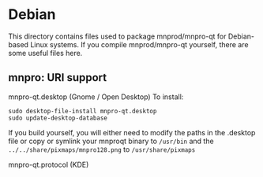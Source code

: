 
Debian
====================
This directory contains files used to package mnprod/mnpro-qt
for Debian-based Linux systems. If you compile mnprod/mnpro-qt yourself, there are some useful files here.

## mnpro: URI support ##


mnpro-qt.desktop  (Gnome / Open Desktop)
To install:

	sudo desktop-file-install mnpro-qt.desktop
	sudo update-desktop-database

If you build yourself, you will either need to modify the paths in
the .desktop file or copy or symlink your mnproqt binary to `/usr/bin`
and the `../../share/pixmaps/mnpro128.png` to `/usr/share/pixmaps`

mnpro-qt.protocol (KDE)

